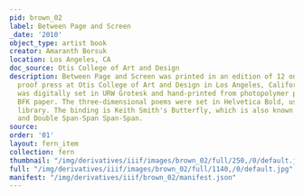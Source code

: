 ```yaml
---
pid: brown_02
label: Between Page and Screen
_date: '2010'
object_type: artist book
creator: Amaranth Borsuk
location: Los Angeles, CA
doc_source: Otis College of Art and Design
description: Between Page and Screen was printed in an edition of 12 on a Vandercook
  proof press at Otis College of Art and Design in Los Angeles, California. The book
  was digitally set in URW Grotesk and hand-printed from photopolymer plates on Rives
  BFK paper. The three-dimensional poems were set in Helvetica Bold, using the VectorVision
  library. The binding is Keith Smith's Butterfly, which is also known as Yamato Toji
  and Double Span-Span Span-Span.
source:
order: '01'
layout: fern_item
collection: fern
thumbnail: "/img/derivatives/iiif/images/brown_02/full/250,/0/default.jpg"
full: "/img/derivatives/iiif/images/brown_02/full/1140,/0/default.jpg"
manifest: "/img/derivatives/iiif/brown_02/manifest.json"
---
```

